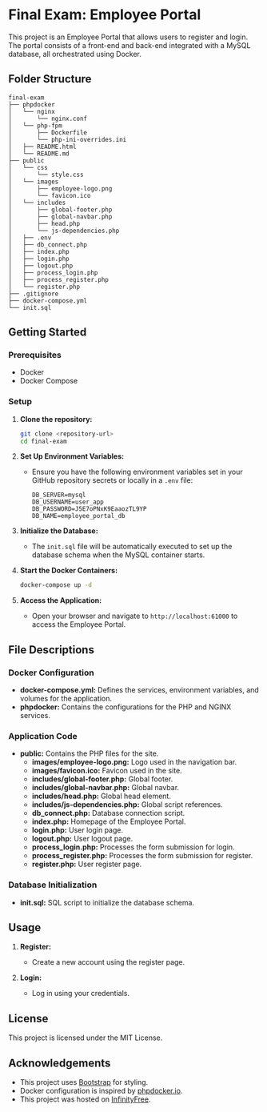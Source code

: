 
# Final Exam: Employee Portal

This project is an Employee Portal that allows users to register and login. The portal consists of a front-end and back-end integrated with a MySQL database, all orchestrated using Docker.

## Folder Structure

```
final-exam
├── phpdocker
│   └── nginx
│       └── nginx.conf
│   └── php-fpm
│       ├── Dockerfile
│       └── php-ini-overrides.ini
│   ├── README.html
│   └── README.md
├── public
│   └── css
│       └── style.css
│   └── images
│       ├── employee-logo.png
│       └── favicon.ico
│   └── includes
│       ├── global-footer.php
│       ├── global-navbar.php
│       ├── head.php
│       └── js-dependencies.php
│   ├── .env
│   ├── db_connect.php
│   ├── index.php
│   ├── login.php
│   ├── logout.php
│   ├── process_login.php
│   ├── process_register.php
│   └── register.php
├── .gitignore
├── docker-compose.yml
└── init.sql
```

## Getting Started

### Prerequisites

- Docker
- Docker Compose

### Setup

1. **Clone the repository:**
   ```sh
   git clone <repository-url>
   cd final-exam
   ```

2. **Set Up Environment Variables:**
   - Ensure you have the following environment variables set in your GitHub repository secrets or locally in a `.env` file:
     ```
     DB_SERVER=mysql
     DB_USERNAME=user_app
     DB_PASSWORD=J5E7oPNxK9EaaozTL9YP
     DB_NAME=employee_portal_db
     ```

3. **Initialize the Database:**
   - The `init.sql` file will be automatically executed to set up the database schema when the MySQL container starts.

4. **Start the Docker Containers:**
   ```sh
   docker-compose up -d
   ```

5. **Access the Application:**
   - Open your browser and navigate to `http://localhost:61000` to access the Employee Portal.

## File Descriptions

### Docker Configuration

- **docker-compose.yml:** Defines the services, environment variables, and volumes for the application.
- **phpdocker:** Contains the configurations for the PHP and NGINX services.

### Application Code

- **public:** Contains the PHP files for the site.
  - **images/employee-logo.png:** Logo used in the navigation bar.
  - **images/favicon.ico:** Favicon used in the site.
  - **includes/global-footer.php:** Global footer.
  - **includes/global-navbar.php:** Global navbar.
  - **includes/head.php:** Global head element.
  - **includes/js-dependencies.php:** Global script references.
  - **db_connect.php:** Database connection script.
  - **index.php:** Homepage of the Employee Portal.
  - **login.php:** User login page.
  - **logout.php:** User logout page.
  - **process_login.php:** Processes the form submission for login.
  - **process_register.php:** Processes the form submission for register.
  - **register.php:** User register page.

### Database Initialization

- **init.sql:** SQL script to initialize the database schema.

## Usage

1. **Register:**
   - Create a new account using the register page.

2. **Login:**
   - Log in using your credentials.

## License

This project is licensed under the MIT License.

## Acknowledgements

- This project uses [Bootstrap](https://getbootstrap.com/) for styling.
- Docker configuration is inspired by [phpdocker.io](https://phpdocker.io/).
- This project was hosted on [InfinityFree](https://www.infinityfree.com/).

